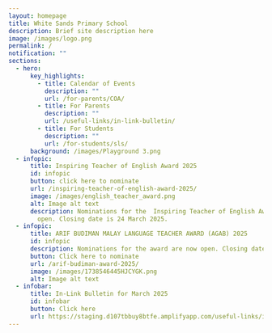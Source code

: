 ```yaml
---
layout: homepage
title: White Sands Primary School
description: Brief site description here
image: /images/logo.png
permalink: /
notification: ""
sections:
  - hero:
      key_highlights:
        - title: Calendar of Events
          description: ""
          url: /for-parents/COA/
        - title: For Parents
          description: ""
          url: /useful-links/in-link-bulletin/
        - title: For Students
          description: ""
          url: /for-students/sls/
      background: /images/Playground 3.png
  - infopic:
      title: Inspiring Teacher of English Award 2025
      id: infopic
      button: click here to nominate
      url: /inspiring-teacher-of-english-award-2025/
      image: /images/english_teacher_award.png
      alt: Image alt text
      description: Nominations for the  Inspiring Teacher of English Award are now
        open. Closing date is 24 March 2025.
  - infopic:
      title: ARIF BUDIMAN MALAY LANGUAGE TEACHER AWARD (AGAB) 2025
      id: infopic
      description: Nominations for the award are now open. Closing date is 4 April 2025.
      button: Click here to nominate
      url: /arif-budiman-award-2025/
      image: /images/1738546445HJCYGK.png
      alt: Image alt text
  - infobar:
      title: In-Link Bulletin for March 2025
      id: infobar
      button: Click here
      url: https://staging.d107tbbuy8btfe.amplifyapp.com/useful-links/in-link-bulletin/
---
```

